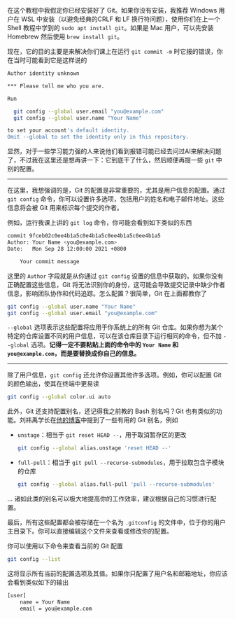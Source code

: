 在这个教程中我假定你已经安装好了 Git。如果你没有安装，我推荐 Windows 用户在 WSL 中安装（以避免经典的CRLF 和 LF 换行符问题），使用你们在上一个 Shell 教程中学到的 `sudo apt install git`。如果是 Mac 用户，可以先安装 Homebrew 然后使用 `brew install git`。

现在，它的目的主要是来解决你们课上在运行 `git commit -m` 时它报的错误，你在当时可能看到它是这样说的

```bash
Author identity unknown

*** Please tell me who you are.

Run

  git config --global user.email "you@example.com"
  git config --global user.name "Your Name"

to set your account's default identity.
Omit --global to set the identity only in this repository.
```

显然，对于一些学习能力强的人来说他们看到报错可能已经去问过AI来解决问题了，不过我在这里还是想再讲一下：它到底干了什么，然后顺便再提一些 `git` 中别的配置。

---

在这里，我想强调的是，Git 的配置是非常重要的，尤其是用户信息的配置。通过 `git config` 命令，你可以设置许多选项，包括用户的姓名和电子邮件地址。这些信息将会被 Git 用来标识每个提交的作者。

例如，运行我课上讲的 `git log` 命令，你可能会看到如下类似的东西

```bash
commit 9fceb02c0ee4b1a5c0e4b1a5c0ee4b1a5c0ee4b1a5
Author: Your Name <you@example.com>
Date:   Mon Sep 28 12:00:00 2021 +0800

    Your commit message
```

这里的 `Author` 字段就是从你通过 `git config` 设置的信息中获取的。如果你没有正确配置这些信息，Git 将无法识别你的身份，这可能会导致提交记录中缺少作者信息，影响团队协作和代码追踪。怎么配置？很简单，Git 在上面都教你了

```bash
git config --global user.name "Your Name"
git config --global user.email "you@example.com"
```

`--global` 选项表示这些配置将应用于你系统上的所有 Git 仓库。如果你想为某个特定的仓库设置不同的用户信息，可以在该仓库目录下运行相同的命令，但不加 `--global` 选项。**记得一定不要粘贴上面的命令中的 `Your Name` 和 `you@example.com`，而是要替换成你自己的信息。**

---

除了用户信息，`git config` 还允许你设置其他许多选项。例如，你可以配置 Git 的颜色输出，使其在终端中更易读

```bash
git config --global color.ui auto
```

此外，Git 还支持配置别名，还记得我之前教的 Bash 别名吗？Git 也有类似的功能。刘祎禹学长在[他的博客](https://lau.yeeyu.org/blog-zh-cn/git-usage-misc-zh-cn/)中提到了一些有用的 Git 别名，例如

- `unstage`：相当于 `git reset HEAD --`，用于取消暂存区的更改

    ```bash
    git config --global alias.unstage 'reset HEAD --'
    ```

- `full-pull`：相当于 `git pull --recurse-submodules`，用于拉取包含子模块的仓库

    ```bash
    git config --global alias.full-pull 'pull --recurse-submodules'
    ```

... 诸如此类的别名可以极大地提高你的工作效率，建议根据自己的习惯进行配置。

最后，所有这些配置都会被存储在一个名为 `.gitconfig` 的文件中，位于你的用户主目录下。你可以直接编辑这个文件来查看或修改你的配置。

你可以使用以下命令来查看当前的 Git 配置

```bash
git config --list
```
这将显示所有当前的配置选项及其值。如果你只配置了用户名和邮箱地址，你应该会看到类似如下的输出

```bash
[user]
    name = Your Name
    email = you@example.com
```